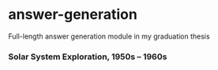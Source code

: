# answer-generation

Full-length answer generation module in my graduation thesis
### Solar System Exploration, 1950s – 1960s
